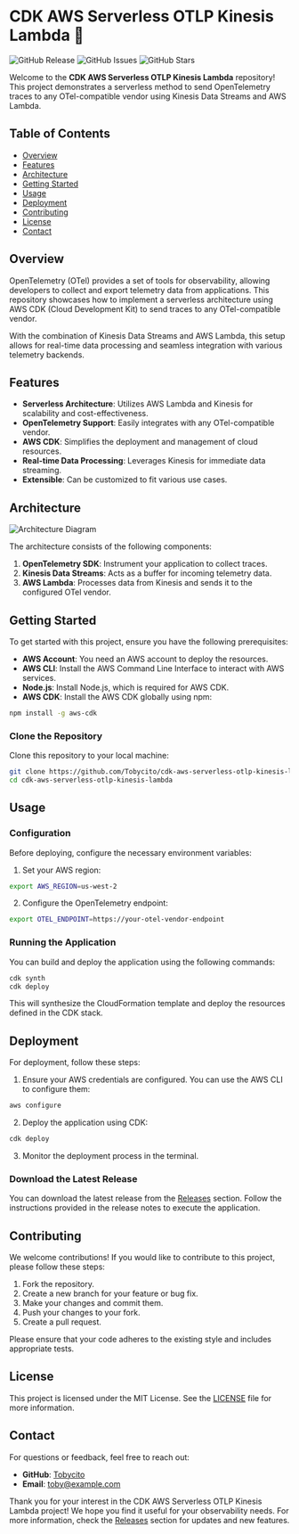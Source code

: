 # CDK AWS Serverless OTLP Kinesis Lambda 🚀

![GitHub Release](https://img.shields.io/github/release/Tobycito/cdk-aws-serverless-otlp-kinesis-lambda.svg?style=flat-square)
![GitHub Issues](https://img.shields.io/github/issues/Tobycito/cdk-aws-serverless-otlp-kinesis-lambda.svg?style=flat-square)
![GitHub Stars](https://img.shields.io/github/stars/Tobycito/cdk-aws-serverless-otlp-kinesis-lambda.svg?style=social)

Welcome to the **CDK AWS Serverless OTLP Kinesis Lambda** repository! This project demonstrates a serverless method to send OpenTelemetry traces to any OTel-compatible vendor using Kinesis Data Streams and AWS Lambda. 

## Table of Contents

- [Overview](#overview)
- [Features](#features)
- [Architecture](#architecture)
- [Getting Started](#getting-started)
- [Usage](#usage)
- [Deployment](#deployment)
- [Contributing](#contributing)
- [License](#license)
- [Contact](#contact)

## Overview

OpenTelemetry (OTel) provides a set of tools for observability, allowing developers to collect and export telemetry data from applications. This repository showcases how to implement a serverless architecture using AWS CDK (Cloud Development Kit) to send traces to any OTel-compatible vendor. 

With the combination of Kinesis Data Streams and AWS Lambda, this setup allows for real-time data processing and seamless integration with various telemetry backends.

## Features

- **Serverless Architecture**: Utilizes AWS Lambda and Kinesis for scalability and cost-effectiveness.
- **OpenTelemetry Support**: Easily integrates with any OTel-compatible vendor.
- **AWS CDK**: Simplifies the deployment and management of cloud resources.
- **Real-time Data Processing**: Leverages Kinesis for immediate data streaming.
- **Extensible**: Can be customized to fit various use cases.

## Architecture

![Architecture Diagram](https://example.com/path/to/architecture-diagram.png)

The architecture consists of the following components:

1. **OpenTelemetry SDK**: Instrument your application to collect traces.
2. **Kinesis Data Streams**: Acts as a buffer for incoming telemetry data.
3. **AWS Lambda**: Processes data from Kinesis and sends it to the configured OTel vendor.

## Getting Started

To get started with this project, ensure you have the following prerequisites:

- **AWS Account**: You need an AWS account to deploy the resources.
- **AWS CLI**: Install the AWS Command Line Interface to interact with AWS services.
- **Node.js**: Install Node.js, which is required for AWS CDK.
- **AWS CDK**: Install the AWS CDK globally using npm:

```bash
npm install -g aws-cdk
```

### Clone the Repository

Clone this repository to your local machine:

```bash
git clone https://github.com/Tobycito/cdk-aws-serverless-otlp-kinesis-lambda.git
cd cdk-aws-serverless-otlp-kinesis-lambda
```

## Usage

### Configuration

Before deploying, configure the necessary environment variables:

1. Set your AWS region:

```bash
export AWS_REGION=us-west-2
```

2. Configure the OpenTelemetry endpoint:

```bash
export OTEL_ENDPOINT=https://your-otel-vendor-endpoint
```

### Running the Application

You can build and deploy the application using the following commands:

```bash
cdk synth
cdk deploy
```

This will synthesize the CloudFormation template and deploy the resources defined in the CDK stack.

## Deployment

For deployment, follow these steps:

1. Ensure your AWS credentials are configured. You can use the AWS CLI to configure them:

```bash
aws configure
```

2. Deploy the application using CDK:

```bash
cdk deploy
```

3. Monitor the deployment process in the terminal.

### Download the Latest Release

You can download the latest release from the [Releases](https://github.com/Tobycito/cdk-aws-serverless-otlp-kinesis-lambda/releases) section. Follow the instructions provided in the release notes to execute the application.

## Contributing

We welcome contributions! If you would like to contribute to this project, please follow these steps:

1. Fork the repository.
2. Create a new branch for your feature or bug fix.
3. Make your changes and commit them.
4. Push your changes to your fork.
5. Create a pull request.

Please ensure that your code adheres to the existing style and includes appropriate tests.

## License

This project is licensed under the MIT License. See the [LICENSE](LICENSE) file for more information.

## Contact

For questions or feedback, feel free to reach out:

- **GitHub**: [Tobycito](https://github.com/Tobycito)
- **Email**: toby@example.com

Thank you for your interest in the CDK AWS Serverless OTLP Kinesis Lambda project! We hope you find it useful for your observability needs. For more information, check the [Releases](https://github.com/Tobycito/cdk-aws-serverless-otlp-kinesis-lambda/releases) section for updates and new features.